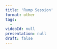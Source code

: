 ```yaml
---
title: 'Rump Session'
format: other
tags:
  - 
videoId: null
presentation: null
draft: false
---
```


